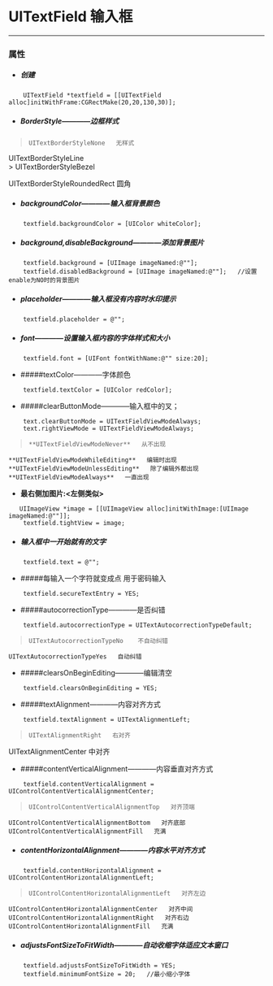 # UITextField 输入框
***
### 属性
- ##### 创建
```
    UITextField *textfield = [[UITextField alloc]initWithFrame:CGRectMake(20,20,130,30)];
```

- ##### BorderStyle————边框样式
>     UITextBorderStyleNone   无样式
   > 
 UITextBorderStyleLine   
    > 
UITextBorderStyleBezel   
   > 
 UITextBorderStyleRoundedRect   圆角

- ##### backgroundColor————输入框背景颜色
```
    textfield.backgroundColor = [UIColor whiteColor];
```

- ##### background,disableBackground————添加背景图片
```
    textfield.background = [UIImage imageNamed:@""];
    textfield.disabledBackground = [UIImage imageNamed:@""];   //设置enable为NO时的背景图片
```

- ##### placeholder————输入框没有内容时水印提示 
```
    textfield.placeholder = @"";
```

- ##### font————设置输入框内容的字体样式和大小
```
    textfield.font = [UIFont fontWithName:@"" size:20];
```

- #####textColor————字体颜色
```
    textfield.textColor = [UIColor redColor];
```

- #####clearButtonMode————输入框中的叉；
```
    text.clearButtonMode = UITextFieldViewModeAlways;
    text.rightViewMode = UITextFieldViewModeAlways;
```
>     **UITextFieldViewModeNever**   从不出现
    **UITextFieldViewModeWhileEditing**   编辑时出现
    **UITextFieldViewModeUnlessEditing**   除了编辑外都出现
    **UITextFieldViewModeAlways**   一直出现

  - **最右侧加图片:<左侧类似>**
```
   UIImageView *image = [[UIImageView alloc]initWithImage:[UIImage imageNamed:@""]];
    textfield.tightView = image;
```

- ##### 输入框中一开始就有的文字
```
    textfield.text = @"";
```

- #####每输入一个字符就变成点 用于密码输入
```
    textfield.secureTextEntry = YES;
```

- #####autocorrectionType————是否纠错
```
    textfield.autocorrectionType = UITextAutocorrectionTypeDefault;
```
>     UITextAutocorrectionTypeNo    不自动纠错
    UITextAutocorrectionTypeYes   自动纠错

- #####clearsOnBeginEditing————编辑清空
```
    textfield.clearsOnBeginEditing = YES;
```

- #####textAlignment————内容对齐方式
```
    textfield.textAlignment = UITextAlignmentLeft;
```
>     UITextAlignmentRight   右对齐
> 
UITextAlignmentCenter   中对齐

- #####contentVerticalAlignment————内容垂直对齐方式
```
    textfield.contentVerticalAlignment = UIControlContentVerticalAlignmentCenter;
```
>     UIControlContentVerticalAlignmentTop   对齐顶端
    UIControlContentVerticalAlignmentBottom   对齐底部
    UIControlContentVerticalAlignmentFill   充满

- ##### contentHorizontalAlignment————内容水平对齐方式
```
    textfield.contentHorizontalAlignment = UIControlContentHorizontalAlignmentLeft;
```
>     UIControlContentHorizontalAlignmentLeft   对齐左边
    UIControlContentHorizontalAlignmentCenter   对齐中间
    UIControlContentHorizontalAlignmentRight   对齐右边
    UIControlContentHorizontalAlignmentFill   充满

- ##### adjustsFontSizeToFitWidth————自动收缩字体适应文本窗口
```
    textfield.adjustsFontSizeToFitWidth = YES;
    textfield.minimumFontSize = 20;   //最小缩小字体
```